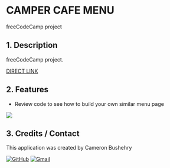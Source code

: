 # CAMPER CAFE MENU
freeCodeCamp project

## 1. Description
freeCodeCamp project.

[DIRECT LINK](https://cbushehry.github.io/camper-cafe-menu/)

## 2. Features
 * Review code to see how to build your own similar menu page

 ![](images/camper-cafe-menu.jpg)

## 3. Credits / Contact
This application was created by Cameron Bushehry

  [![GitHub](https://img.shields.io/badge/github-%23121011.svg?style=for-the-badge&logo=github&logoColor=white)](https://github.com/cbushehry)
  [![Gmail](https://img.shields.io/badge/Gmail-D14836?style=for-the-badge&logo=gmail&logoColor=white)](mailto:c.bushehry@gmail.com)